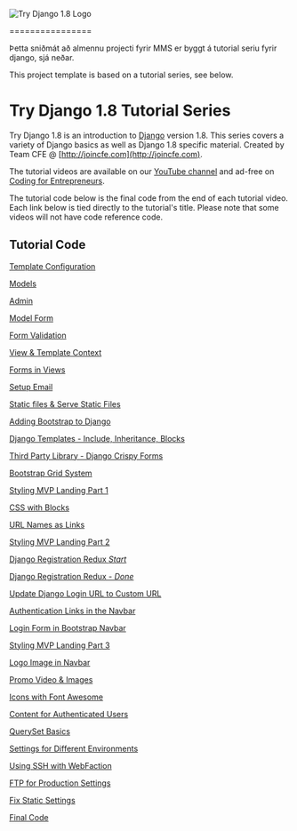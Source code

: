 ![Try Django 1.8 Logo](https://cfe-static.s3.amazonaws.com/media/try-django-18/images/try_django_18.png)

================


Þetta sniðmát að almennu projecti fyrir MMS er byggt á tutorial seriu fyrir django, sjá neðar.


This project template is based on a tutorial series, see below.










Try Django 1.8 Tutorial Series
=========

Try Django 1.8 is an introduction to [Django](http://djangoproject.com) version 1.8. This series covers a variety of Django basics as well as Django 1.8 specific material. Created by Team CFE @ [http://joincfe.com](http://joincfe.com).

The tutorial videos are available on our [YouTube channel](http://joincfe.com/youtube) and ad-free on [Coding for Entrepreneurs](http://joincfe.com/projects). 


The tutorial code below is the final code from the end of each tutorial video. Each link below is tied directly to the tutorial's title. Please note that some videos will not have code reference code.

## Tutorial Code
[Template Configuration](../../tree/4d21a37f1c20f18bbee65530dd48a6c8cd31d6df)

[Models](../../tree/a88a084fd396c67f168130565584495b59495e59)

[Admin](../../tree/1ac79ed3c1c721d2e12bfea7f30508e218c3e357)

[Model Form](../../tree/c9b24d93b33b5f34b6805df2f2f381e2499912e8)

[Form Validation](../../tree/d63785c9906cc9cb0f7efc6e27cf2179e8132690)

[View & Template Context](../../tree/661647c6e50d381cd2bd8780c62d805b5a7c5946)

[Forms in Views](../../tree/6ad56c45e8cdf963c650e5333d32577aee41b473)

[Setup Email](../../tree/fe28adf2786760931ad51ad85127afde71b0fbf4)

[Static files & Serve Static Files](../../tree/773144fabc00d85df492528985a86fccd82b2215)

[Adding Bootstrap to Django](../../tree/937ffbeeba11856260898ced85b9a6e86d5de9d9)

[Django Templates - Include, Inheritance, Blocks](../../tree/1c39291e88d3ba965655bb24de9ed655ccb86fda)

[Third Party Library - Django Crispy Forms](../../tree/7c546a2c5d8e8ecbedd3d27caf54189017021af2)

[Bootstrap Grid System](../../tree/7ee93dc0b3552544743f99fd25e0b891ba855d4b)

[Styling MVP Landing Part 1](../../tree/3286b0262d87e0259a0158a07641ecbcc63519ff)

[CSS with Blocks](../../tree/6404af614c316208adc28bee50d42aa1c52e524e)

[URL Names as Links](../../tree/f5e177f7e7d8b142a77f02f38b8eb89cbb669c29)

[Styling MVP Landing Part 2](../../tree/35c5a6eeb27bbda877548d5470410a6cb238f16e)

[Django Registration Redux *Start*](../../tree/0c71e7f565e0a5aeddb7c44bbb99bd90a9ad6722)

[Django Registration Redux - *Done*](../../tree/62696aa2d90725036b04e550d4056dbc86f7bbc9)

[Update Django Login URL to Custom URL](../../tree/4e0b620b55067d6e1b77e28faa07d04ace2de31b)

[Authentication Links in the Navbar](../../tree/023e7d53b4635a017c42a8f694a4d9203024d58b)

[Login Form in Bootstrap Navbar](../../tree/96b214261c97fa36cb0dd6952a7432478cef9d26)

[Styling MVP Landing Part 3](../../tree/537018c9ca1bc9eb5c9a836d2ba578cee19fe066)

[Logo Image in Navbar](../../tree/2ca0848f959bbfad855478e4ce2c524d20e320a4)

[Promo Video & Images](../../tree/b4a5151a07750b34c21d2e65a6af6c259ed441c5)

[Icons with Font Awesome](../../tree/e1f215fd493b34d957b38398e9cae4b22c02bee8)

[Content for Authenticated Users](../../tree/318281f6ba98dece8446555718a8a978a03d1ca8)

[QuerySet Basics](../../tree/0d50de62cac7b01465fd654400d7d2c2a012c7a8)

[Settings for Different Environments](../../tree/d8f6e8587b58217f4e1530a925cc7ec9b31a5f57)

[Using SSH with WebFaction](../../tree/e13aa28b0785f979c5c4278746486d739fc0d6a8)

[FTP for Production Settings](../../tree/dc30a0e33271af6141008bef2da9943adc2eacc7)

[Fix Static Settings](../../tree/7d24e9780c7b737aeeab7ddf9e2098c721ea5eb7)

[Final Code](../../tree/4ec82937b63e2e2c9441769dce7cc1a5bc393f28)

